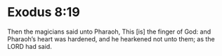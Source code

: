 # Exodus 8:19

Then the magicians said unto Pharaoh, This [is] the finger of God: and Pharaoh’s heart was hardened, and he hearkened not unto them; as the LORD had said.